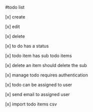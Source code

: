 #todo list

[x] create

[x] edit

[x] delete

[x] to do has a status

[x] todo item has sub todo items

[x] delete an item should delete the sub

[x] manage todo requires authentication

[x] todo can be assigned to user

[x] send email to assigned user

[x] import todo items csv

